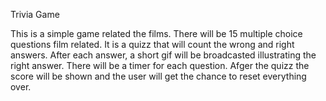 Trivia Game

This is a simple game related the films. 
There will be 15 multiple choice questions film related. 
It is a quizz that will count the wrong and right answers. 
After each answer, a short gif will be broadcasted illustrating the right answer.
There will be a timer for each question. 
Afger the quizz the score will be shown and the user will get the chance to reset everything over.